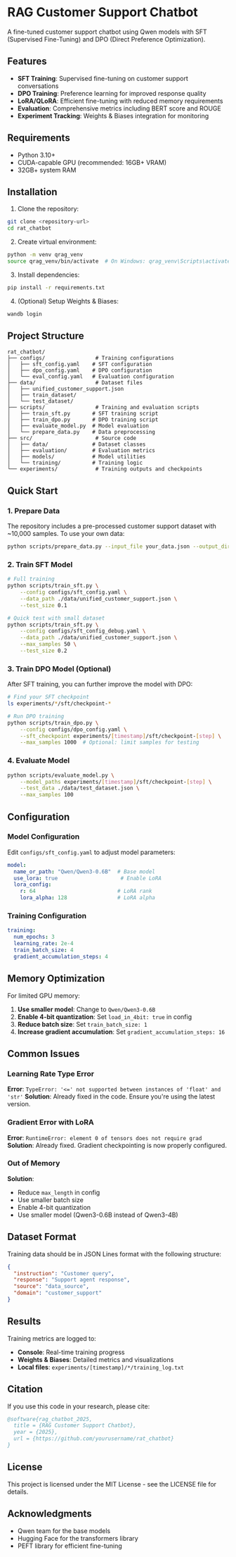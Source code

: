# RAG Customer Support Chatbot

A fine-tuned customer support chatbot using Qwen models with SFT (Supervised Fine-Tuning) and DPO (Direct Preference Optimization).

## Features

- **SFT Training**: Supervised fine-tuning on customer support conversations
- **DPO Training**: Preference learning for improved response quality
- **LoRA/QLoRA**: Efficient fine-tuning with reduced memory requirements
- **Evaluation**: Comprehensive metrics including BERT score and ROUGE
- **Experiment Tracking**: Weights & Biases integration for monitoring

## Requirements

- Python 3.10+
- CUDA-capable GPU (recommended: 16GB+ VRAM)
- 32GB+ system RAM

## Installation

1. Clone the repository:
```bash
git clone <repository-url>
cd rat_chatbot
```

2. Create virtual environment:
```bash
python -m venv qrag_venv
source qrag_venv/bin/activate  # On Windows: qrag_venv\Scripts\activate
```

3. Install dependencies:
```bash
pip install -r requirements.txt
```

4. (Optional) Setup Weights & Biases:
```bash
wandb login
```

## Project Structure

```
rat_chatbot/
├── configs/                # Training configurations
│   ├── sft_config.yaml    # SFT configuration
│   ├── dpo_config.yaml    # DPO configuration
│   └── eval_config.yaml   # Evaluation configuration
├── data/                   # Dataset files
│   ├── unified_customer_support.json
│   ├── train_dataset/
│   └── test_dataset/
├── scripts/                # Training and evaluation scripts
│   ├── train_sft.py       # SFT training script
│   ├── train_dpo.py       # DPO training script
│   ├── evaluate_model.py  # Model evaluation
│   └── prepare_data.py    # Data preprocessing
├── src/                    # Source code
│   ├── data/              # Dataset classes
│   ├── evaluation/        # Evaluation metrics
│   ├── models/            # Model utilities
│   └── training/          # Training logic
└── experiments/            # Training outputs and checkpoints
```

## Quick Start

### 1. Prepare Data

The repository includes a pre-processed customer support dataset with ~10,000 samples. To use your own data:

```bash
python scripts/prepare_data.py --input_file your_data.json --output_dir ./data/
```

### 2. Train SFT Model

```bash
# Full training
python scripts/train_sft.py \
    --config configs/sft_config.yaml \
    --data_path ./data/unified_customer_support.json \
    --test_size 0.1

# Quick test with small dataset
python scripts/train_sft.py \
    --config configs/sft_config_debug.yaml \
    --data_path ./data/unified_customer_support.json \
    --max_samples 50 \
    --test_size 0.2
```

### 3. Train DPO Model (Optional)

After SFT training, you can further improve the model with DPO:

```bash
# Find your SFT checkpoint
ls experiments/*/sft/checkpoint-*

# Run DPO training
python scripts/train_dpo.py \
    --config configs/dpo_config.yaml \
    --sft_checkpoint experiments/[timestamp]/sft/checkpoint-[step] \
    --max_samples 1000  # Optional: limit samples for testing
```

### 4. Evaluate Model

```bash
python scripts/evaluate_model.py \
    --model_paths experiments/[timestamp]/sft/checkpoint-[step] \
    --test_data ./data/test_dataset.json \
    --max_samples 100
```

## Configuration

### Model Configuration

Edit `configs/sft_config.yaml` to adjust model parameters:

```yaml
model:
  name_or_path: "Qwen/Qwen3-0.6B"  # Base model
  use_lora: true                    # Enable LoRA
  lora_config:
    r: 64                          # LoRA rank
    lora_alpha: 128                # LoRA alpha
```

### Training Configuration

```yaml
training:
  num_epochs: 3
  learning_rate: 2e-4
  train_batch_size: 4
  gradient_accumulation_steps: 4
```

## Memory Optimization

For limited GPU memory:

1. **Use smaller model**: Change to `Qwen/Qwen3-0.6B`
2. **Enable 4-bit quantization**: Set `load_in_4bit: true` in config
3. **Reduce batch size**: Set `train_batch_size: 1`
4. **Increase gradient accumulation**: Set `gradient_accumulation_steps: 16`

## Common Issues

### Learning Rate Type Error
**Error**: `TypeError: '<=' not supported between instances of 'float' and 'str'`
**Solution**: Already fixed in the code. Ensure you're using the latest version.

### Gradient Error with LoRA
**Error**: `RuntimeError: element 0 of tensors does not require grad`
**Solution**: Already fixed. Gradient checkpointing is now properly configured.

### Out of Memory
**Solution**: 
- Reduce `max_length` in config
- Use smaller batch size
- Enable 4-bit quantization
- Use smaller model (Qwen3-0.6B instead of Qwen3-4B)

## Dataset Format

Training data should be in JSON Lines format with the following structure:

```json
{
  "instruction": "Customer query",
  "response": "Support agent response",
  "source": "data_source",
  "domain": "customer_support"
}
```

## Results

Training metrics are logged to:
- **Console**: Real-time training progress
- **Weights & Biases**: Detailed metrics and visualizations
- **Local files**: `experiments/[timestamp]/*/training_log.txt`

## Citation

If you use this code in your research, please cite:

```bibtex
@software{rag_chatbot_2025,
  title = {RAG Customer Support Chatbot},
  year = {2025},
  url = {https://github.com/yourusername/rat_chatbot}
}
```

## License

This project is licensed under the MIT License - see the LICENSE file for details.

## Acknowledgments

- Qwen team for the base models
- Hugging Face for the transformers library
- PEFT library for efficient fine-tuning